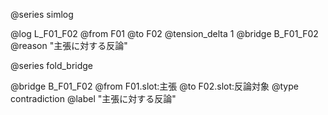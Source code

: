 @series simlog

@log L_F01_F02
@from F01
@to F02
@tension_delta 1
@bridge B_F01_F02
@reason "主張に対する反論"

@series fold_bridge

@bridge B_F01_F02
@from F01.slot:主張
@to F02.slot:反論対象
@type contradiction
@label "主張に対する反論"